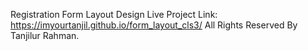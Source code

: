Registration Form Layout Design
Live Project Link: https://imyourtanjil.github.io/form_layout_cls3/
All Rights Reserved By Tanjilur Rahman.
